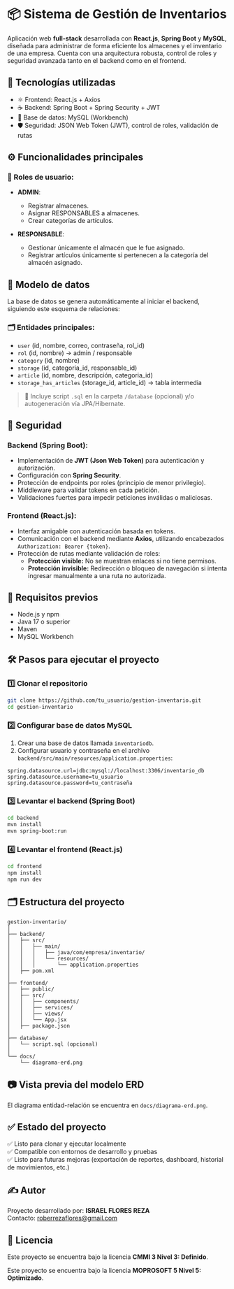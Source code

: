 # 📦 Sistema de Gestión de Inventarios

Aplicación web **full-stack** desarrollada con **React.js**, **Spring Boot** y **MySQL**, diseñada para administrar de forma eficiente los almacenes y el inventario de una empresa. Cuenta con una arquitectura robusta, control de roles y seguridad avanzada tanto en el backend como en el frontend.

## 🚀 Tecnologías utilizadas
- ⚛️ Frontend: React.js + Axios
- ☕ Backend: Spring Boot + Spring Security + JWT
- 🐬 Base de datos: MySQL (Workbench)
- 🛡️ Seguridad: JSON Web Token (JWT), control de roles, validación de rutas

## ⚙️ Funcionalidades principales

### 👤 Roles de usuario:

- **ADMIN**:
  - Registrar almacenes.
  - Asignar RESPONSABLES a almacenes.
  - Crear categorías de artículos.

- **RESPONSABLE**:
  - Gestionar únicamente el almacén que le fue asignado.
  - Registrar artículos únicamente si pertenecen a la categoría del almacén asignado.

## 🧠 Modelo de datos

La base de datos se genera automáticamente al iniciar el backend, siguiendo este esquema de relaciones:

### 🗂️ Entidades principales:

- `user` (id, nombre, correo, contraseña, rol_id)
- `rol` (id, nombre) → admin / responsable
- `category` (id, nombre)
- `storage` (id, categoria_id, responsable_id)
- `article` (id, nombre, descripción, categoria_id)
- `storage_has_articles` (storage_id, article_id) → tabla intermedia

> 📝 Incluye script `.sql` en la carpeta `/database` (opcional) y/o autogeneración vía JPA/Hibernate.

## 🔐 Seguridad

### Backend (Spring Boot):
- Implementación de **JWT (Json Web Token)** para autenticación y autorización.
- Configuración con **Spring Security**.
- Protección de endpoints por roles (principio de menor privilegio).
- Middleware para validar tokens en cada petición.
- Validaciones fuertes para impedir peticiones inválidas o maliciosas.

### Frontend (React.js):
- Interfaz amigable con autenticación basada en tokens.
- Comunicación con el backend mediante **Axios**, utilizando encabezados `Authorization: Bearer {token}`.
- Protección de rutas mediante validación de roles:
  - **Protección visible:** No se muestran enlaces si no tiene permisos.
  - **Protección invisible:** Redirección o bloqueo de navegación si intenta ingresar manualmente a una ruta no autorizada.

## 🧰 Requisitos previos

- Node.js y npm
- Java 17 o superior
- Maven
- MySQL Workbench

## 🛠️ Pasos para ejecutar el proyecto

### 1️⃣ Clonar el repositorio

```bash
git clone https://github.com/tu_usuario/gestion-inventario.git
cd gestion-inventario
```

### 2️⃣ Configurar base de datos MySQL

1. Crear una base de datos llamada `inventariodb`.
2. Configurar usuario y contraseña en el archivo `backend/src/main/resources/application.properties`:

```properties
spring.datasource.url=jdbc:mysql://localhost:3306/inventario_db
spring.datasource.username=tu_usuario
spring.datasource.password=tu_contraseña
```

### 3️⃣ Levantar el backend (Spring Boot)

```bash
cd backend
mvn install
mvn spring-boot:run
```

### 4️⃣ Levantar el frontend (React.js)

```bash
cd frontend
npm install
npm run dev
```

## 🗂️ Estructura del proyecto

```
gestion-inventario/
│
├── backend/
│   ├── src/
│   │   ├── main/
│   │   │   ├── java/com/empresa/inventario/
│   │   │   └── resources/
│   │   │       └── application.properties
│   ├── pom.xml
│
├── frontend/
│   ├── public/
│   ├── src/
│   │   ├── components/
│   │   ├── services/
│   │   ├── views/
│   │   └── App.jsx
│   ├── package.json
│
├── database/
│   └── script.sql (opcional)
│
└── docs/
    └── diagrama-erd.png
```

## 📷 Vista previa del modelo ERD

El diagrama entidad-relación se encuentra en `docs/diagrama-erd.png`.

## ✅ Estado del proyecto

✅ Listo para clonar y ejecutar localmente  
✅ Compatible con entornos de desarrollo y pruebas  
✅ Listo para futuras mejoras (exportación de reportes, dashboard, historial de movimientos, etc.)

## ✍️ Autor

Proyecto desarrollado por: **ISRAEL FLORES REZA**  
Contacto: roberrezaflores@gmail.com


## 📄 Licencia

Este proyecto se encuentra bajo la licencia **CMMI 3 Nivel 3: Definido**. 

Este proyecto se encuentra bajo la licencia **MOPROSOFT 5 Nivel 5: Optimizado**. 
